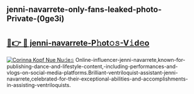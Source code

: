 ## jenni-navarrete-only-fans​-leaked-photo​-Private-(0ge3i)


# <h2><a href="https://mediaupload.pro?title=jenni-navarrete&ref=git">🔗👉 🔴 jenni-navarrete-P𝚑ot𝚘𝚜-V𝚒d𝚎o</a></h2>

[![Corinna Kopf Nue Nu𝚍e𝚜](https://i.imgur.com/0qMVB7G.gif)](https://mediaupload.pro?title=jenni-navarrete&ref=git)
Online-influencer-jenni-navarrete,known-for-publishing-dance-and-lifestyle-content,-including-performances-and-vlogs-on-social-media-platforms.Brilliant-ventriloquist-assistant-jenni-navarrete,celebrated-for-their-exceptional-abilities-and-accomplishments-in-assisting-ventriloquists.  